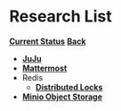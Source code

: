 # Research List

**[Current Status](../development/status/weekly/current_status.md)**
**[Back](../README.md)**

- **[JuJu](./a_l/juju/juju.md)**
- **[Mattermost](./m_z/mattermost/mattermost.md)**
- Redis
  - **[Distributed Locks](./m_z/redis/mutex/distributed_locks.md)**
- **[Minio Object Storage](./research/m_z/minio/minio.md)**
